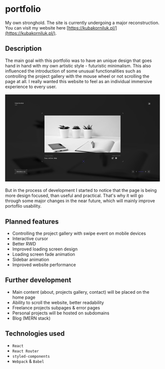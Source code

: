 # portfolio
My own stronghold. The site is currently undergoing a major reconstruction. 
You can visit my website here [https://kubakorniluk.pl/](https://kubakorniluk.pl/).

## Description
The main goal with this portfolio was to have an unique design that goes hand in hand with my own artistic style - futuristic minimalism. 
This also influenced the introduction of some unusual functionalities such as controlling the project gallery with the mouse wheel or not scrolling the page at all.
I really wanted this website to feel as an individual immersive experience to every user.<br/><br/>
![Homepage view](/app-screenshot.png)<br/><br/>
But in the process of development I started to notice that the page is being more design focused, than useful and practical. 
That's why it will go through some major changes in the near future, which will mainly improve portoflio usability.

## Planned features
* Controlling the project gallery with swipe event on mobile devices
* Interactive cursor
* Better RWD
* Improved loading screen design
* Loading screen fade animation
* Sidebar animation
* Improved website performance

## Further development
* Main content (about, projects gallery, contact) will be placed on the home page
* Ability to scroll the website, better readability
* Freelance projects subpages & error pages
* Personal projects will be hosted on subdomains
* Blog (MERN stack)

## Technologies used
* ```React```
* ```React Router```
* ```styled-components```
* ```Webpack``` & ```Babel```
